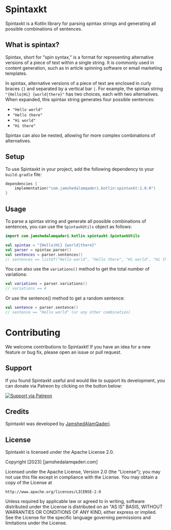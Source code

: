 # Spintaxkt

Spintaxkt is a Kotlin library for parsing spintax strings and generating all possible combinations
of sentences.

## What is spintax?

Spintax, short for "spin syntax," is a format for representing alternative versions of a piece of
text within a single string. It is commonly used in content generation, such as in article spinning
software or email marketing templates.

In spintax, alternative versions of a piece of text are enclosed in curly braces `{}` and separated
by a vertical bar `|`. For example, the spintax string `"{Hello|Hi} {world|there}"` has two choices,
each with two alternatives. When expanded, this spintax string generates four possible sentences:

- `"Hello world"`
- `"Hello there"`
- `"Hi world"`
- `"Hi there"`

Spintax can also be nested, allowing for more complex combinations of alternatives.

## Setup

To use Spintaxkt in your project, add the following dependency to your `build.gradle` file:

```kotlin
dependencies {
    implementation("com.jamshedalamqaderi.kotlin:spintaxkt:1.0.0")
}
```

## Usage

To parse a spintax string and generate all possible combinations of sentences, you can use
the `SpintaxkUtils` object as follows:

```kotlin
import com.jamshedalamqaderi.kotlin.spintaxkt.SpintaxkUtils

val spintax = "{Hello|Hi} {world|there}"
val parser = spintax.parser()
val sentences = parser.sentences()
// sentences == listOf("Hello world", "Hello there", "Hi world", "Hi there")
```

You can also use the `variations()` method to get the total number of variations:

```kotlin
val variations = parser.variations()
// variations == 4
```

Or use the sentence() method to get a random sentence:

```kotlin
val sentence = parser.sentence()
// sentence == "Hello world" (or any other combination)
```

# Contributing

We welcome contributions to Spintaxkt! If you have an idea for a new feature or bug fix, please open
an issue or pull request.

## Support

If you found Spintaxkt useful and would like to support its development, you can donate via Patreon
by clicking on the button below:

[![Support via Patreon](https://c5.patreon.com/external/logo/become_a_patron_button.png)](https://patreon.com/JamshedAlamQaderi)

## Credits

Spintaxkt was developed by [JamshedAlamQaderi](https://github.com/JamshedAlamQaderi/JamshedAlamQaderi).

## License

Spintaxkt is licensed under the Apache License 2.0.

Copyright [2023] [jamshedalamqaderi.com]

Licensed under the Apache License, Version 2.0 (the "License");
you may not use this file except in compliance with the License.
You may obtain a copy of the License at

    http://www.apache.org/licenses/LICENSE-2.0

Unless required by applicable law or agreed to in writing, software
distributed under the License is distributed on an "AS IS" BASIS,
WITHOUT WARRANTIES OR CONDITIONS OF ANY KIND, either express or implied.
See the License for the specific language governing permissions and
limitations under the License.